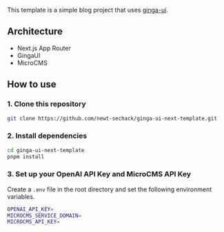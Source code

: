This template is a simple blog project that uses [ginga-ui](https://github.com/newt239/ginga-ui).

## Architecture

- Next.js App Router
- GingaUI
- MicroCMS

## How to use

### 1. Clone this repository

```bash
git clone https://github.com/newt-sechack/ginga-ui-next-template.git
```

### 2. Install dependencies

```bash
cd ginga-ui-next-template
pnpm install
```

### 3. Set up your OpenAI API Key and MicroCMS API Key

Create a `.env` file in the root directory and set the following environment variables.

```bash
OPENAI_API_KEY=
MICROCMS_SERVICE_DOMAIN=
MICROCMS_API_KEY=
```
